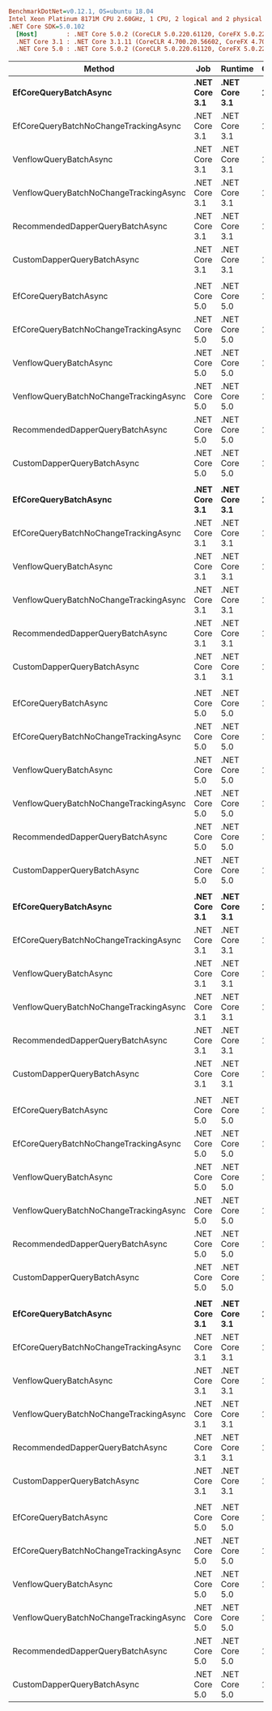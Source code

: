 ``` ini

BenchmarkDotNet=v0.12.1, OS=ubuntu 18.04
Intel Xeon Platinum 8171M CPU 2.60GHz, 1 CPU, 2 logical and 2 physical cores
.NET Core SDK=5.0.102
  [Host]        : .NET Core 5.0.2 (CoreCLR 5.0.220.61120, CoreFX 5.0.220.61120), X64 RyuJIT
  .NET Core 3.1 : .NET Core 3.1.11 (CoreCLR 4.700.20.56602, CoreFX 4.700.20.56604), X64 RyuJIT
  .NET Core 5.0 : .NET Core 5.0.2 (CoreCLR 5.0.220.61120, CoreFX 5.0.220.61120), X64 RyuJIT


```
|                                 Method |           Job |       Runtime | QueryCount |       Mean |     Error |    StdDev |     Median | Ratio | RatioSD |     Gen 0 |     Gen 1 |    Gen 2 |   Allocated |
|--------------------------------------- |-------------- |-------------- |----------- |-----------:|----------:|----------:|-----------:|------:|--------:|----------:|----------:|---------:|------------:|
|                  **EfCoreQueryBatchAsync** | **.NET Core 3.1** | **.NET Core 3.1** |         **10** |   **6.942 ms** | **0.1324 ms** | **0.3041 ms** |   **6.816 ms** |  **1.00** |    **0.00** |         **-** |         **-** |        **-** |    **58.65 KB** |
|  EfCoreQueryBatchNoChangeTrackingAsync | .NET Core 3.1 | .NET Core 3.1 |         10 |   7.516 ms | 0.1449 ms | 0.1833 ms |   7.524 ms |  1.04 |    0.07 |         - |         - |        - |    75.94 KB |
|                 VenflowQueryBatchAsync | .NET Core 3.1 | .NET Core 3.1 |         10 |   6.375 ms | 0.0613 ms | 0.0819 ms |   6.368 ms |  0.89 |    0.05 |         - |         - |        - |    33.13 KB |
| VenflowQueryBatchNoChangeTrackingAsync | .NET Core 3.1 | .NET Core 3.1 |         10 |   6.958 ms | 0.1080 ms | 0.0958 ms |   6.941 ms |  0.94 |    0.02 |         - |         - |        - |    32.77 KB |
|       RecommendedDapperQueryBatchAsync | .NET Core 3.1 | .NET Core 3.1 |         10 |   6.450 ms | 0.0894 ms | 0.0837 ms |   6.460 ms |  0.87 |    0.02 |         - |         - |        - |    35.83 KB |
|            CustomDapperQueryBatchAsync | .NET Core 3.1 | .NET Core 3.1 |         10 |   7.010 ms | 0.1043 ms | 0.0924 ms |   7.009 ms |  0.94 |    0.02 |         - |         - |        - |    35.35 KB |
|                                        |               |               |            |            |           |           |            |       |         |           |           |          |             |
|                  EfCoreQueryBatchAsync | .NET Core 5.0 | .NET Core 5.0 |         10 |   6.977 ms | 0.1349 ms | 0.3383 ms |   6.827 ms |  1.00 |    0.00 |         - |         - |        - |    43.91 KB |
|  EfCoreQueryBatchNoChangeTrackingAsync | .NET Core 5.0 | .NET Core 5.0 |         10 |   7.519 ms | 0.1341 ms | 0.1254 ms |   7.460 ms |  1.00 |    0.02 |         - |         - |        - |   101.78 KB |
|                 VenflowQueryBatchAsync | .NET Core 5.0 | .NET Core 5.0 |         10 |   6.361 ms | 0.0780 ms | 0.0868 ms |   6.347 ms |  0.86 |    0.04 |         - |         - |        - |    33.11 KB |
| VenflowQueryBatchNoChangeTrackingAsync | .NET Core 5.0 | .NET Core 5.0 |         10 |   6.922 ms | 0.1043 ms | 0.0924 ms |   6.925 ms |  0.93 |    0.02 |         - |         - |        - |    32.72 KB |
|       RecommendedDapperQueryBatchAsync | .NET Core 5.0 | .NET Core 5.0 |         10 |   6.373 ms | 0.1126 ms | 0.1106 ms |   6.322 ms |  0.85 |    0.02 |         - |         - |        - |    35.85 KB |
|            CustomDapperQueryBatchAsync | .NET Core 5.0 | .NET Core 5.0 |         10 |   7.242 ms | 0.1428 ms | 0.2093 ms |   7.274 ms |  1.01 |    0.07 |         - |         - |        - |    35.37 KB |
|                                        |               |               |            |            |           |           |            |       |         |           |           |          |             |
|                  **EfCoreQueryBatchAsync** | **.NET Core 3.1** | **.NET Core 3.1** |        **100** |   **8.915 ms** | **0.1137 ms** | **0.1063 ms** |   **8.922 ms** |  **1.00** |    **0.00** |   **15.6250** |         **-** |        **-** |   **321.44 KB** |
|  EfCoreQueryBatchNoChangeTrackingAsync | .NET Core 3.1 | .NET Core 3.1 |        100 |  10.149 ms | 0.1952 ms | 0.2397 ms |  10.177 ms |  1.13 |    0.02 |   15.6250 |         - |        - |   477.95 KB |
|                 VenflowQueryBatchAsync | .NET Core 3.1 | .NET Core 3.1 |        100 |   7.843 ms | 0.0688 ms | 0.0537 ms |   7.842 ms |  0.88 |    0.01 |         - |         - |        - |   252.06 KB |
| VenflowQueryBatchNoChangeTrackingAsync | .NET Core 3.1 | .NET Core 3.1 |        100 |   7.044 ms | 0.1310 ms | 0.1225 ms |   7.070 ms |  0.79 |    0.01 |         - |         - |        - |   248.29 KB |
|       RecommendedDapperQueryBatchAsync | .NET Core 3.1 | .NET Core 3.1 |        100 |   7.722 ms | 0.0940 ms | 0.0785 ms |   7.744 ms |  0.86 |    0.01 |   15.6250 |         - |        - |   291.84 KB |
|            CustomDapperQueryBatchAsync | .NET Core 3.1 | .NET Core 3.1 |        100 |   7.713 ms | 0.1531 ms | 0.1572 ms |   7.703 ms |  0.87 |    0.02 |   15.6250 |         - |        - |   288.01 KB |
|                                        |               |               |            |            |           |           |            |       |         |           |           |          |             |
|                  EfCoreQueryBatchAsync | .NET Core 5.0 | .NET Core 5.0 |        100 |   8.222 ms | 0.1017 ms | 0.1323 ms |   8.210 ms |  1.00 |    0.00 |   15.6250 |         - |        - |   306.22 KB |
|  EfCoreQueryBatchNoChangeTrackingAsync | .NET Core 5.0 | .NET Core 5.0 |        100 |  10.133 ms | 0.1974 ms | 0.1847 ms |  10.122 ms |  1.23 |    0.03 |   46.8750 |   15.6250 |        - |   863.04 KB |
|                 VenflowQueryBatchAsync | .NET Core 5.0 | .NET Core 5.0 |        100 |   7.695 ms | 0.1496 ms | 0.1469 ms |   7.726 ms |  0.93 |    0.02 |         - |         - |        - |   254.13 KB |
| VenflowQueryBatchNoChangeTrackingAsync | .NET Core 5.0 | .NET Core 5.0 |        100 |   7.132 ms | 0.1359 ms | 0.1205 ms |   7.175 ms |  0.86 |    0.01 |         - |         - |        - |   250.26 KB |
|       RecommendedDapperQueryBatchAsync | .NET Core 5.0 | .NET Core 5.0 |        100 |   7.900 ms | 0.1401 ms | 0.1242 ms |   7.885 ms |  0.96 |    0.02 |   15.6250 |         - |        - |   291.88 KB |
|            CustomDapperQueryBatchAsync | .NET Core 5.0 | .NET Core 5.0 |        100 |   7.733 ms | 0.1396 ms | 0.1306 ms |   7.769 ms |  0.94 |    0.02 |   15.6250 |         - |        - |   288.05 KB |
|                                        |               |               |            |            |           |           |            |       |         |           |           |          |             |
|                  **EfCoreQueryBatchAsync** | **.NET Core 3.1** | **.NET Core 3.1** |       **1000** |  **24.740 ms** | **0.4632 ms** | **0.4333 ms** |  **24.701 ms** |  **1.00** |    **0.00** |  **156.2500** |         **-** |        **-** |  **2940.86 KB** |
|  EfCoreQueryBatchNoChangeTrackingAsync | .NET Core 3.1 | .NET Core 3.1 |       1000 |  30.815 ms | 0.6141 ms | 0.5744 ms |  30.822 ms |  1.25 |    0.03 |  218.7500 |   93.7500 |        - |  4490.22 KB |
|                 VenflowQueryBatchAsync | .NET Core 3.1 | .NET Core 3.1 |       1000 |  14.493 ms | 0.2815 ms | 0.4545 ms |  14.440 ms |  0.59 |    0.02 |  125.0000 |   93.7500 |  31.2500 |  2430.12 KB |
| VenflowQueryBatchNoChangeTrackingAsync | .NET Core 3.1 | .NET Core 3.1 |       1000 |  15.004 ms | 0.2813 ms | 0.2631 ms |  15.050 ms |  0.61 |    0.02 |  125.0000 |   93.7500 |  31.2500 |  2390.84 KB |
|       RecommendedDapperQueryBatchAsync | .NET Core 3.1 | .NET Core 3.1 |       1000 |  21.744 ms | 0.2312 ms | 0.2050 ms |  21.774 ms |  0.88 |    0.02 |  156.2500 |   62.5000 |  31.2500 |   2833.1 KB |
|            CustomDapperQueryBatchAsync | .NET Core 3.1 | .NET Core 3.1 |       1000 |  20.833 ms | 0.4020 ms | 0.4785 ms |  20.852 ms |  0.84 |    0.03 |  156.2500 |   62.5000 |  31.2500 |  2801.22 KB |
|                                        |               |               |            |            |           |           |            |       |         |           |           |          |             |
|                  EfCoreQueryBatchAsync | .NET Core 5.0 | .NET Core 5.0 |       1000 |  23.619 ms | 0.4543 ms | 0.4027 ms |  23.711 ms |  1.00 |    0.00 |  156.2500 |         - |        - |  2925.63 KB |
|  EfCoreQueryBatchNoChangeTrackingAsync | .NET Core 5.0 | .NET Core 5.0 |       1000 |  38.985 ms | 0.7609 ms | 0.9345 ms |  38.961 ms |  1.64 |    0.04 |  461.5385 |  230.7692 |        - |  8482.51 KB |
|                 VenflowQueryBatchAsync | .NET Core 5.0 | .NET Core 5.0 |       1000 |  14.640 ms | 0.2479 ms | 0.2197 ms |  14.664 ms |  0.62 |    0.02 |  125.0000 |   93.7500 |  31.2500 |   2452.7 KB |
| VenflowQueryBatchNoChangeTrackingAsync | .NET Core 5.0 | .NET Core 5.0 |       1000 |  14.463 ms | 0.2867 ms | 0.3301 ms |  14.461 ms |  0.61 |    0.02 |  125.0000 |   93.7500 |  31.2500 |  2413.89 KB |
|       RecommendedDapperQueryBatchAsync | .NET Core 5.0 | .NET Core 5.0 |       1000 |  15.767 ms | 0.4597 ms | 1.3189 ms |  15.557 ms |  0.72 |    0.06 |         - |         - |        - |  2833.68 KB |
|            CustomDapperQueryBatchAsync | .NET Core 5.0 | .NET Core 5.0 |       1000 |  18.988 ms | 0.3315 ms | 0.3101 ms |  19.014 ms |  0.80 |    0.02 |  125.0000 |   31.2500 |        - |  2801.27 KB |
|                                        |               |               |            |            |           |           |            |       |         |           |           |          |             |
|                  **EfCoreQueryBatchAsync** | **.NET Core 3.1** | **.NET Core 3.1** |      **10000** | **194.241 ms** | **3.8389 ms** | **5.3816 ms** | **196.426 ms** |  **1.00** |    **0.00** | **1333.3333** |         **-** |        **-** | **29238.34 KB** |
|  EfCoreQueryBatchNoChangeTrackingAsync | .NET Core 3.1 | .NET Core 3.1 |      10000 | 272.004 ms | 5.3983 ms | 7.2065 ms | 274.425 ms |  1.40 |    0.05 | 2000.0000 |  500.0000 |        - | 44991.23 KB |
|                 VenflowQueryBatchAsync | .NET Core 3.1 | .NET Core 3.1 |      10000 | 124.557 ms | 1.7748 ms | 1.4820 ms | 124.914 ms |  0.64 |    0.03 | 1000.0000 |  600.0000 | 200.0000 |  25934.4 KB |
| VenflowQueryBatchNoChangeTrackingAsync | .NET Core 3.1 | .NET Core 3.1 |      10000 | 126.425 ms | 2.4508 ms | 3.6682 ms | 127.145 ms |  0.65 |    0.02 | 1000.0000 |  600.0000 | 200.0000 | 25543.99 KB |
|       RecommendedDapperQueryBatchAsync | .NET Core 3.1 | .NET Core 3.1 |      10000 | 184.979 ms | 3.6978 ms | 4.5412 ms | 182.990 ms |  0.96 |    0.04 | 1000.0000 |  333.3333 |        - | 30792.27 KB |
|            CustomDapperQueryBatchAsync | .NET Core 3.1 | .NET Core 3.1 |      10000 | 179.234 ms | 3.5654 ms | 5.2261 ms | 178.329 ms |  0.92 |    0.04 | 1000.0000 |  333.3333 |        - | 30330.05 KB |
|                                        |               |               |            |            |           |           |            |       |         |           |           |          |             |
|                  EfCoreQueryBatchAsync | .NET Core 5.0 | .NET Core 5.0 |      10000 | 180.566 ms | 3.3841 ms | 3.1655 ms | 181.104 ms |  1.00 |    0.00 | 1333.3333 |         - |        - | 29221.78 KB |
|  EfCoreQueryBatchNoChangeTrackingAsync | .NET Core 5.0 | .NET Core 5.0 |      10000 | 337.881 ms | 5.8937 ms | 9.5173 ms | 337.257 ms |  1.87 |    0.07 | 4500.0000 | 1000.0000 |        - | 85053.84 KB |
|                 VenflowQueryBatchAsync | .NET Core 5.0 | .NET Core 5.0 |      10000 | 113.694 ms | 2.2188 ms | 1.9669 ms | 112.851 ms |  0.63 |    0.01 | 1000.0000 |  600.0000 | 200.0000 | 26170.44 KB |
| VenflowQueryBatchNoChangeTrackingAsync | .NET Core 5.0 | .NET Core 5.0 |      10000 | 117.473 ms | 2.3460 ms | 3.9197 ms | 116.746 ms |  0.65 |    0.02 | 1000.0000 |  600.0000 | 200.0000 | 25789.41 KB |
|       RecommendedDapperQueryBatchAsync | .NET Core 5.0 | .NET Core 5.0 |      10000 | 172.886 ms | 3.4456 ms | 4.9416 ms | 172.669 ms |  0.95 |    0.03 | 1000.0000 |  333.3333 |        - | 30792.71 KB |
|            CustomDapperQueryBatchAsync | .NET Core 5.0 | .NET Core 5.0 |      10000 | 191.558 ms | 3.7249 ms | 4.2896 ms | 191.565 ms |  1.06 |    0.03 | 1250.0000 |  500.0000 |        - | 30330.38 KB |
